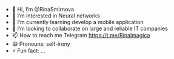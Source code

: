- 👋 Hi, I’m @RinaSmirnova
- 👀 I’m interested in Neural networks
- 🌱 I’m currently learning develop a mobile application
- 💞️ I’m looking to collaborate on large and reliable IT companies
- 📫 How to reach me Telegram https://t.me/RinaImagica
- 😄 Pronouns: self-irony
- ⚡ Fun fact: ...

<!---
RinaSmirnova/RinaSmirnova is a ✨ special ✨ repository because its `README.md` (this file) appears on your GitHub profile.
You can click the Preview link to take a look at your changes.
--->
